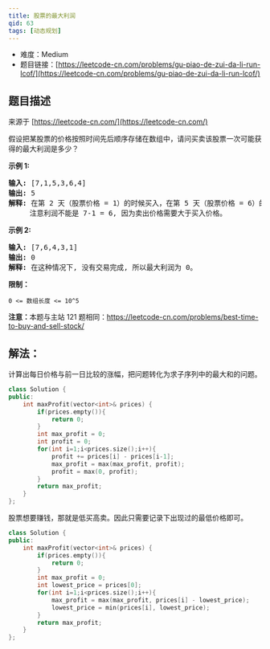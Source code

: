 ```yaml
---
title: 股票的最大利润
qid: 63
tags: [动态规划]
---
```



- 难度：Medium
- 题目链接：[https://leetcode-cn.com/problems/gu-piao-de-zui-da-li-run-lcof/](https://leetcode-cn.com/problems/gu-piao-de-zui-da-li-run-lcof/)


## 题目描述

来源于 [https://leetcode-cn.com/](https://leetcode-cn.com/)

<p>假设把某股票的价格按照时间先后顺序存储在数组中，请问买卖该股票一次可能获得的最大利润是多少？</p>



<p><strong>示例 1:</strong></p>

<pre><strong>输入:</strong> [7,1,5,3,6,4]
<strong>输出:</strong> 5
<strong>解释: </strong>在第 2 天（股票价格 = 1）的时候买入，在第 5 天（股票价格 = 6）的时候卖出，最大利润 = 6-1 = 5 。
     注意利润不能是 7-1 = 6, 因为卖出价格需要大于买入价格。
</pre>

<p><strong>示例 2:</strong></p>

<pre><strong>输入:</strong> [7,6,4,3,1]
<strong>输出:</strong> 0
<strong>解释: </strong>在这种情况下, 没有交易完成, 所以最大利润为 0。</pre>



<p><strong>限制：</strong></p>

<p><code>0 &lt;= 数组长度 &lt;= 10^5</code></p>



<p><strong>注意：</strong>本题与主站 121 题相同：<a href="https://leetcode-cn.com/problems/best-time-to-buy-and-sell-stock/">https://leetcode-cn.com/problems/best-time-to-buy-and-sell-stock/</a></p>


## 解法：

计算出每日价格与前一日比较的涨幅，把问题转化为求子序列中的最大和的问题。

```c++
class Solution {
public:
    int maxProfit(vector<int>& prices) {
        if(prices.empty()){
            return 0;
        }
        int max_profit = 0;
        int profit = 0;
        for(int i=1;i<prices.size();i++){
            profit += prices[i] - prices[i-1];
            max_profit = max(max_profit, profit);
            profit = max(0, profit);
        }
        return max_profit;
    }
};
```

股票想要赚钱，那就是低买高卖。因此只需要记录下出现过的最低价格即可。

```c++
class Solution {
public:
    int maxProfit(vector<int>& prices) {
        if(prices.empty()){
            return 0;
        }
        int max_profit = 0;
        int lowest_price = prices[0];
        for(int i=1;i<prices.size();i++){
            max_profit = max(max_profit, prices[i] - lowest_price);
            lowest_price = min(prices[i], lowest_price);
        }
        return max_profit;
    }
};
```